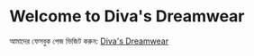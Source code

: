 <!DOCTYPE html>
<html>
<head>
    <title>Diva's Dreamwear</title>
    <meta charset="UTF-8">
    <meta name="viewport" content="width=device-width, initial-scale=1.0">
</head>
<body>
    <h1>Welcome to Diva's Dreamwear</h1>
    <p>আমাদের ফেসবুক পেজ ভিজিট করুন: <a href="https://www.facebook.com/share/1FC6z8xa5Y/" target="_blank">Diva's Dreamwear</a></p>
</body>
</html>
